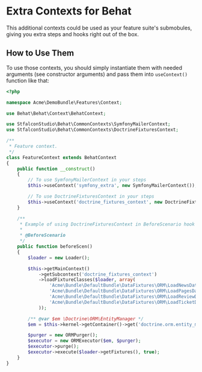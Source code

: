 Extra Contexts for Behat
========================

This additional contexts could be used as your feature suite's submobules,
giving you extra steps and hooks right out of the box.

How to Use Them
---------------

To use those contexts, you should simply instantiate them with needed arguments
(see constructor arguments) and pass them into `useContext()` function like
that:

``` php
<?php

namespace Acme\DemoBundle\Features\Context;

use Behat\Behat\Context\BehatContext;

use StfalconStudio\Behat\CommonContexts\SymfonyMailerContext;
use StfalconStudio\Behat\CommonContexts\DoctrineFixturesContext;

/**
 * Feature context.
 */
class FeatureContext extends BehatContext
{
    public function __construct()
    {
        // To use SymfonyMailerContext in your steps
        $this->useContext('symfony_extra', new SymfonyMailerContext());

        // To use DoctrineFixturesContext in your steps
        $this->useContext('doctrine_fixtures_context', new DoctrineFixturesContext());
    }

    /**
     * Example of using DoctrineFixturesContext in BeforeScenario hook
     *
     * @BeforeScenario
     */
    public function beforeScen()
    {
        $loader = new Loader();

        $this->getMainContext()
            ->getSubcontext('doctrine_fixtures_context')
            ->loadFixtureClasses($loader, array(
                'Acme\Bundle\DefaultBundle\DataFixtures\ORM\LoadNewsData',
                'Acme\Bundle\DefaultBundle\DataFixtures\ORM\LoadPagesData',
                'Acme\Bundle\DefaultBundle\DataFixtures\ORM\LoadReviewData',
                'Acme\Bundle\DefaultBundle\DataFixtures\ORM\LoadTicketData',
            ));

        /** @var $em \Doctrine\ORM\EntityManager */
        $em = $this->kernel->getContainer()->get('doctrine.orm.entity_manager');

        $purger = new ORMPurger();
        $executor = new ORMExecutor($em, $purger);
        $executor->purge();
        $executor->execute($loader->getFixtures(), true);
    }
}

```

